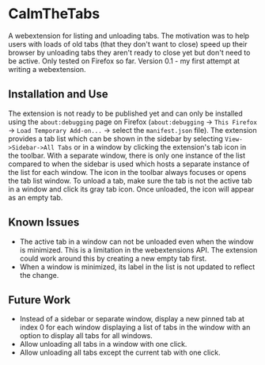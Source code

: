 # CalmTheTabs
A webextension for listing and unloading tabs. The motivation was to help users with loads of old tabs (that they don't want to close) speed up their browser by unloading tabs they aren't ready to close yet but don't need to be active. Only tested on Firefox so far. Version 0.1 - my first attempt at writing a webextension. 

## Installation and Use
The extension is not ready to be published yet and can only be installed using the `about:debugging` page on Firefox (`about:debugging` -> `This Firefox` -> `Load Temporary Add-on...` -> select the `manifest.json` file). The extension provides a tab list which can be shown in the sidebar by selecting `View->Sidebar->All Tabs` or in a window by clicking the extension's tab icon in the toolbar. With a separate window, there is only one instance of the list compared to when the sidebar is used which hosts a separate instance of the list for each window. The icon in the toolbar always focuses or opens the tab list window. To unload a tab, make sure the tab is not the active tab in a window and click its gray tab icon. Once unloaded, the icon will appear as an empty tab.

## Known Issues
* The active tab in a window can not be unloaded even when the window is minimized. This is a limitation in the webextensions API. The extension could work around this by creating a new empty tab first.
* When a window is minimized, its label in the list is not updated to reflect the change.

## Future Work
* Instead of a sidebar or separate window, display a new pinned tab at index 0 for each window displaying a list of tabs in the window with an option to display all tabs for all windows.
* Allow unloading all tabs in a window with one click.
* Allow unloading all tabs except the current tab with one click.

